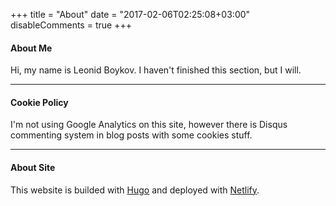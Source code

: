 +++
title = "About"
date = "2017-02-06T02:25:08+03:00"
disableComments = true
+++

#### About Me

Hi, my name is Leonid Boykov. I haven't finished this section, but I will.

---

#### Cookie Policy

I'm not using Google Analytics on this site, however there is Disqus commenting
system in blog posts with some cookies stuff.

---

#### About Site

This website is builded with [Hugo](https://gohugo.io) and deployed with
[Netlify](https://www.netlify.com).
